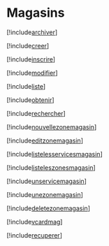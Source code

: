 # Magasins

[!include[archiver](magasins.archiver.autogen.md)]

[!include[creer](magasins.creer.autogen.md)]

[!include[inscrire](magasins.inscrire.autogen.md)]

[!include[modifier](magasins.modifier.autogen.md)]

[!include[liste](magasins.liste.autogen.md)]

[!include[obtenir](magasins.obtenir.autogen.md)]

[!include[rechercher](magasins.rechercher.autogen.md)]











[!include[nouvellezonemagasin](magasins.nouvellezonemagasin.autogen.md)]

[!include[editzonemagasin](magasins.editzonemagasin.autogen.md)]

[!include[listelesservicesmagasin](magasins.listelesservicesmagasin.autogen.md)]

[!include[listeleszonesmagasin](magasins.listeleszonesmagasin.autogen.md)]

[!include[unservicemagasin](magasins.unservicemagasin.autogen.md)]

[!include[unezonemagasin](magasins.unezonemagasin.autogen.md)]

[!include[deletezonemagasin](magasins.deletezonemagasin.autogen.md)]





















































[!include[vcardmag](magasins.vcardmag.autogen.md)]

[!include[recuperer](magasins.recuperer.autogen.md)]




















































